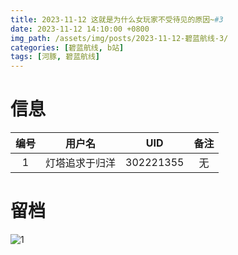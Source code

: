 ```yaml
---
title: 2023-11-12 这就是为什么女玩家不受待见的原因~#3
date: 2023-11-12 14:10:00 +0800
img_path: /assets/img/posts/2023-11-12-碧蓝航线-3/
categories: [碧蓝航线, b站]
tags: [河豚, 碧蓝航线]
---
```


# 信息

| 编号 |     用户名     |    UID    | 备注 |
| :--: | :------------: | :-------: | :--: |
|  1   | 灯塔追求于归洋 | 302221355 |  无  |

# 留档

![1](1.jpg)